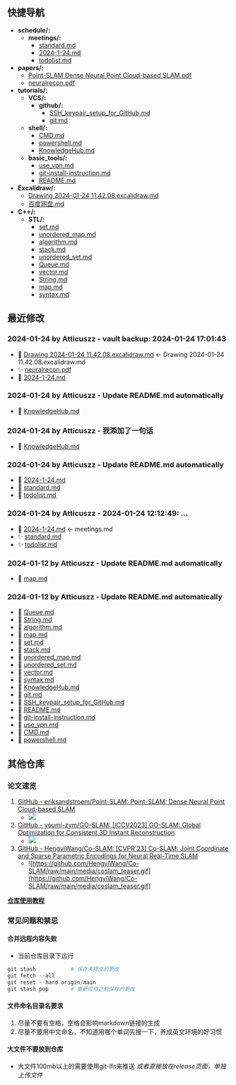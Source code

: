 ## 快捷导航
- **schedule/:**
  - **meetings/:**
      - [standard.md](docs/schedule/meetings/standard.md)
      - [2024-1-24.md](docs/schedule/meetings/2024-1-24.md)
    - [todolist.md](docs/schedule/todolist.md)
- **papers/:**
    - [Point-SLAM Dense Neural Point Cloud-based SLAM.pdf](docs/papers/Point-SLAM%20Dense%20Neural%20Point%20Cloud-based%20SLAM.pdf)
    - [neuralrecon.pdf](docs/papers/neuralrecon.pdf)
- **tutorials/:**
  - **VCS/:**
    - **github/:**
        - [SSH_keypair_setup_for_GitHub.md](docs/tutorials/VCS/github/SSH_keypair_setup_for_GitHub.md)
      - [git.md](docs/tutorials/VCS/git.md)
  - **shell/:**
      - [CMD.md](docs/tutorials/shell/CMD.md)
      - [powershell.md](docs/tutorials/shell/powershell.md)
    - [KnowledgeHub.md](docs/tutorials/KnowledgeHub.md)
  - **basic_tools/:**
      - [use_vpn.md](docs/tutorials/basic_tools/use_vpn.md)
      - [git-install-instruction.md](docs/tutorials/basic_tools/git-install-instruction.md)
      - [README.md](docs/tutorials/basic_tools/README.md)
- **Excalidraw/:**
    - [Drawing 2024-01-24 11.42.08.excalidraw.md](docs/Excalidraw/Drawing%202024-01-24%2011.42.08.excalidraw.md)
  - [百度网盘.md](docs/百度网盘.md)
- **C++/:**
  - **STL/:**
      - [set.md](docs/C++/STL/set.md)
      - [unordered_map.md](docs/C++/STL/unordered_map.md)
      - [algorithm.md](docs/C++/STL/algorithm.md)
      - [stack.md](docs/C++/STL/stack.md)
      - [unordered_set.md](docs/C++/STL/unordered_set.md)
      - [Queue.md](docs/C++/STL/Queue.md)
      - [vector.md](docs/C++/STL/vector.md)
      - [String.md](docs/C++/STL/String.md)
      - [map.md](docs/C++/STL/map.md)
    - [syntax.md](docs/C++/syntax.md)
## 最近修改
### 2024-01-24 by Atticuszz - vault backup: 2024-01-24 17:01:43
- 🚚 [Drawing 2024-01-24 11.42.08.excalidraw.md](docs/Excalidraw/Drawing%202024-01-24%2011.42.08.excalidraw.md) <- Drawing 2024-01-24 11.42.08.excalidraw.md
- ✨ [neuralrecon.pdf](docs/papers/neuralrecon.pdf)
- 🔨 [2024-1-24.md](docs/schedule/meetings/2024-1-24.md)
### 2024-01-24 by Atticuszz - Update README.md automatically
- 🔨 [KnowledgeHub.md](docs/tutorials/KnowledgeHub.md)
### 2024-01-24 by Atticuszz - 我添加了一句话
- 🔨 [KnowledgeHub.md](docs/tutorials/KnowledgeHub.md)
### 2024-01-24 by Atticuszz - Update README.md automatically
- 🔨 [2024-1-24.md](docs/schedule/meetings/2024-1-24.md)
- 🔨 [standard.md](docs/schedule/meetings/standard.md)
- 🔨 [todolist.md](docs/schedule/todolist.md)
### 2024-01-24 by Atticuszz - 2024-01-24 12:12:49: ...
- 🚚 [2024-1-24.md](docs/schedule/meetings/2024-1-24.md) <- meetings.md
- ✨ [standard.md](docs/schedule/meetings/standard.md)
- ✨ [todolist.md](docs/schedule/todolist.md)
### 2024-01-12 by Atticuszz - Update README.md automatically
- 🔨 [map.md](docs/C++/STL/map.md)
### 2024-01-12 by Atticuszz - Update README.md automatically
- 🔨 [Queue.md](docs/C++/STL/Queue.md)
- 🔨 [String.md](docs/C++/STL/String.md)
- 🔨 [algorithm.md](docs/C++/STL/algorithm.md)
- 🔨 [map.md](docs/C++/STL/map.md)
- 🔨 [set.md](docs/C++/STL/set.md)
- 🔨 [stack.md](docs/C++/STL/stack.md)
- 🔨 [unordered_map.md](docs/C++/STL/unordered_map.md)
- 🔨 [unordered_set.md](docs/C++/STL/unordered_set.md)
- 🔨 [vector.md](docs/C++/STL/vector.md)
- 🔨 [syntax.md](docs/C++/syntax.md)
- 🔨 [KnowledgeHub.md](docs/tutorials/KnowledgeHub.md)
- 🔨 [git.md](docs/tutorials/VCS/git.md)
- 🔨 [SSH_keypair_setup_for_GitHub.md](docs/tutorials/VCS/github/SSH_keypair_setup_for_GitHub.md)
- 🔨 [README.md](docs/tutorials/basic_tools/README.md)
- 🔨 [git-install-instruction.md](docs/tutorials/basic_tools/git-install-instruction.md)
- 🔨 [use_vpn.md](docs/tutorials/basic_tools/use_vpn.md)
- 🔨 [CMD.md](docs/tutorials/shell/CMD.md)
- 🔨 [powershell.md](docs/tutorials/shell/powershell.md)
## 其他仓库

### 论文速览

1. [GitHub - eriksandstroem/Point-SLAM: Point-SLAM: Dense Neural Point Cloud-based SLAM](https://github.com/eriksandstroem/Point-SLAM)
   - ![](https://github.com/eriksandstroem/Point-SLAM/raw/main/media/office_4.gif)
2. [GitHub - youmi-zym/GO-SLAM: [ICCV2023] GO-SLAM: Global Optimization for Consistent 3D Instant Reconstruction](https://github.com/youmi-zym/GO-SLAM)
   - ![](https://github.com/youmi-zym/GO-SLAM/raw/main/images/comparison.png)
3. [GitHub - HengyiWang/Co-SLAM: [CVPR'23] Co-SLAM: Joint Coordinate and Sparse Parametric Encodings for Neural Real-Time SLAM](https://github.com/HengyiWang/Co-SLAM)
   - ![https://github.com/HengyiWang/Co-SLAM/raw/main/media/coslam_teaser.gif](https://github.com/HengyiWang/Co-SLAM/raw/main/media/coslam_teaser.gif)

**[仓库使用教程](docs/tutorials/KnowledgeHub)**

### 常见问题和禁忌

#### 合并远程内容失败

- 当前仓库目录下运行

```PowerShell
git stash           # 保存未提交的更改
git fetch --all
git reset --hard origin/main
git stash pop       # 重新应用之前保存的更改
```

#### 文件命名目录名要求

1. 尽量不要有空格，空格会影响markdown链接的生成
2. 尽量不要用中文命名，不知道用哪个单词先搜一下，养成英文环境的好习惯

#### 大文件不要放到仓库

- 大文件100mb以上的需要使用git-lfs来推送 _或者直接放在release页面，单独上传文件_
